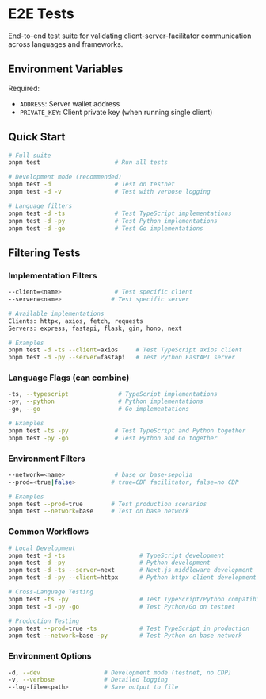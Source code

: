 # E2E Tests

End-to-end test suite for validating client-server-facilitator communication across languages and frameworks.

## Environment Variables

Required:
- `ADDRESS`: Server wallet address
- `PRIVATE_KEY`: Client private key (when running single client)

## Quick Start

```bash
# Full suite
pnpm test                     # Run all tests

# Development mode (recommended)
pnpm test -d                  # Test on testnet
pnpm test -d -v               # Test with verbose logging

# Language filters
pnpm test -d -ts              # Test TypeScript implementations
pnpm test -d -py              # Test Python implementations
pnpm test -d -go              # Test Go implementations
```

## Filtering Tests

### Implementation Filters
```bash
--client=<name>               # Test specific client
--server=<name>              # Test specific server

# Available implementations
Clients: httpx, axios, fetch, requests
Servers: express, fastapi, flask, gin, hono, next

# Examples
pnpm test -d -ts --client=axios     # Test TypeScript axios client
pnpm test -d -py --server=fastapi   # Test Python FastAPI server
```

### Language Flags (can combine)
```bash
-ts, --typescript              # TypeScript implementations
-py, --python                  # Python implementations
-go, --go                      # Go implementations

# Examples
pnpm test -ts -py             # Test TypeScript and Python together
pnpm test -py -go             # Test Python and Go together
```

### Environment Filters
```bash
--network=<name>              # base or base-sepolia
--prod=<true|false>          # true=CDP facilitator, false=no CDP

# Examples
pnpm test --prod=true        # Test production scenarios
pnpm test --network=base     # Test on base network
```

### Common Workflows

```bash
# Local Development
pnpm test -d -ts                     # TypeScript development
pnpm test -d -py                     # Python development
pnpm test -d -ts --server=next       # Next.js middleware development
pnpm test -d -py --client=httpx      # Python httpx client development

# Cross-Language Testing
pnpm test -ts -py                    # Test TypeScript/Python compatibility
pnpm test -d -py -go                 # Test Python/Go on testnet

# Production Testing
pnpm test --prod=true -ts            # Test TypeScript in production
pnpm test --network=base -py         # Test Python on base network
```

### Environment Options

```bash
-d, --dev                  # Development mode (testnet, no CDP)
-v, --verbose              # Detailed logging
--log-file=<path>          # Save output to file
```
